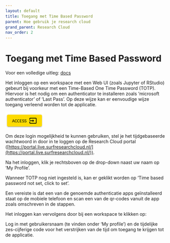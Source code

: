 ```yaml
---
layout: default
title: Toegang met Time Based Password
parent: Hoe gebruik je research cloud
grand_parent: Research Cloud
nav_order: 2
---
```


# Toegang met Time Based Password

Voor een volledige uitleg: [docs](https://servicedesk.surfsara.nl/wiki/display/WIKI/Log+in+to+your+workspace)

Het inloggen op een workspace met een Web UI (zoals Jupyter of RStudio) gebeurt bij voorkeur met een Time-Based One Time Password (TOTP). Hiervoor is het nodig om een authenticator te installeren zoals ‘microsoft authenticator’ of ‘Last Pass’. Op deze wijze kan er eenvoudige wijze toegang verleend worden tot de applicatie.

![](/assets/how-workspace-6.png)

Om deze login mogelijkheid te kunnen gebruiken, stel je het tijdgebaseerde wachtwoord in door in te loggen op de Research Cloud portal ([https://portal.live.surfresearchcloud.nl/](https://portal.live.surfresearchcloud.nl/)).

Na het inloggen, klik je rechtsboven op de drop-down naast uw naam op ‘My Profile’.

Wanneer TOTP nog niet ingesteld is, kan er geklikt worden op ‘Time based password not set, click to set’.

Een vereiste is dat een van de genoemde authenticatie apps geïnstalleerd staat op de mobiele telefoon en scan een van de qr-codes vanuit de app zoals omschreven in de stappen.

Het inloggen kan vervolgens door bij een workspace te klikken op:
  
Log in met gebruikersnaam (te vinden onder ‘My profile’) en de tijdelijke zes-cijferige code voor het verstrijken van de tijd om toegang te krijgen tot de applicatie.

